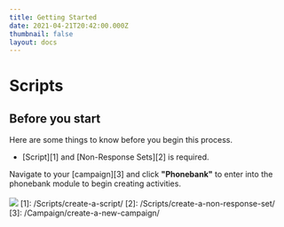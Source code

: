 ```yaml
---
title: Getting Started
date: 2021-04-21T20:42:00.000Z
thumbnail: false
layout: docs
---
```

# Scripts

## Before you start

Here are some things to know before you begin this process.

* [Script][1] and [Non-Response Sets][2] is required.

Navigate to your [campaign][3] and click **"Phonebank"** to enter into the phonebank module to begin creating activities.
<br><br>
![](../../images/scripts-step1.jpg)
[1]: /Scripts/create-a-script/
[2]: /Scripts/create-a-non-response-set/
[3]: /Campaign/create-a-new-campaign/